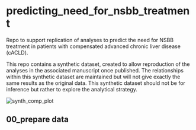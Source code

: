 # predicting_need_for_nsbb_treatment
Repo to support replication of analyses to predict the need for NSBB treatment in patients with compensated advanced chronic liver disease (cACLD).

This repo contains a synthetic dataset, created to allow reproduction of the analyses in the associated manuscript once published.  The relationships within this synthetic dataset are maintained but will not give exactly the same results as the original data.  This synthetic dataset should not be for inference but rather to explore the analytical strategy.

![synth_comp_plot](https://github.com/user-attachments/assets/03da39c9-3cf0-401c-b02e-ab7b59e150e5)

## 00_prepare data
